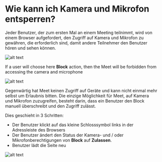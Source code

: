 # Wie kann ich Kamera und Mikrofon entsperren?

Jeder Benutzer, der zum ersten Mal an einem Meeting teilnimmt, wird von einem Browser aufgefordert, den Zugriff auf Kamera und Mikrofon zu gewähren, die erforderlich sind, damit andere Teilnehmer den Benutzer hören und sehen können.

![alt text](https://meet-cdn.azureedge.net/assets/help/de/help-permissions-ask-dark.png?v=1 "Erlaubnis zum Zugriff auf Kamera und Mikrofon anfordern")

If a user will choose here **Block** action, then the Meet will be forbidden from accessing the camera and microphone

![alt text](https://meet-cdn.azureedge.net/assets/help/de/help-permissions-blocked.png?v=1 "Sie haben Meet die Zugriffsrechte für Ihre Kamera und Ihr Mikrofon verweigert. Um Meet verwenden zu können, müssen Sie den Zugriff in den Medienberechtigungseinstellungen des Browsers zulassen")



Gegenwärtig hat Meet keinen Zugriff auf Geräte und kann nicht einmal mehr selbst um Erlaubnis bitten.
Die einzige Möglichkeit für Meet, auf Kamera und Mikrofon zuzugreifen, besteht darin, dass ein Benutzer den Block manuell überschreibt und den Zugriff zulässt.

Dies geschieht in 3 Schritten:
- Der Benutzer klickt auf das kleine Schlosssymbol links in der Adressleiste des Browsers
- Der Benutzer ändert den Status der Kamera- und / oder Mikrofonberechtigungen von **Block** auf **Zulassen**.
- Benutzer lädt die Seite neu

![alt text](https://meet-cdn.azureedge.net/assets/help/de/help-permissions-unblock.png?v=1 "Entsperren des Gerätezugriffs")
